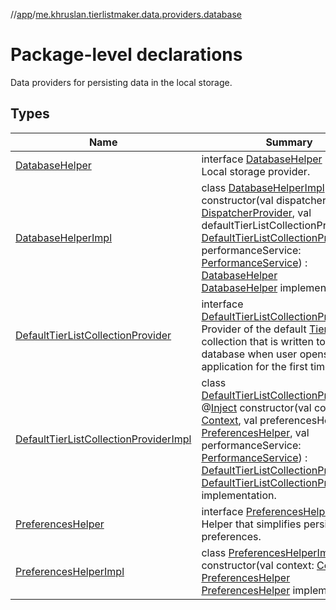 //[app](../../index.md)/[me.khruslan.tierlistmaker.data.providers.database](index.md)

# Package-level declarations

Data providers for persisting data in the local storage.

## Types

| Name | Summary |
|---|---|
| [DatabaseHelper](-database-helper/index.md) | interface [DatabaseHelper](-database-helper/index.md)<br>Local storage provider. |
| [DatabaseHelperImpl](-database-helper-impl/index.md) | class [DatabaseHelperImpl](-database-helper-impl/index.md) @[Inject](https://javax-inject.github.io/javax-inject/api/javax/inject/Inject.html) constructor(val dispatcherProvider: [DispatcherProvider](../me.khruslan.tierlistmaker.data.providers.dispatchers/-dispatcher-provider/index.md), val defaultTierListCollectionProvider: [DefaultTierListCollectionProvider](-default-tier-list-collection-provider/index.md), val performanceService: [PerformanceService](../me.khruslan.tierlistmaker.util.performance/-performance-service/index.md)) : [DatabaseHelper](-database-helper/index.md)<br>[DatabaseHelper](-database-helper/index.md) implementation. |
| [DefaultTierListCollectionProvider](-default-tier-list-collection-provider/index.md) | interface [DefaultTierListCollectionProvider](-default-tier-list-collection-provider/index.md)<br>Provider of the default [TierList](../me.khruslan.tierlistmaker.data.models.tierlist/-tier-list/index.md) collection that is written to the database when user opens the application for the first time. |
| [DefaultTierListCollectionProviderImpl](-default-tier-list-collection-provider-impl/index.md) | class [DefaultTierListCollectionProviderImpl](-default-tier-list-collection-provider-impl/index.md) @[Inject](https://javax-inject.github.io/javax-inject/api/javax/inject/Inject.html) constructor(val context: [Context](https://developer.android.com/reference/kotlin/android/content/Context.html), val preferencesHelper: [PreferencesHelper](-preferences-helper/index.md), val performanceService: [PerformanceService](../me.khruslan.tierlistmaker.util.performance/-performance-service/index.md)) : [DefaultTierListCollectionProvider](-default-tier-list-collection-provider/index.md)<br>[DefaultTierListCollectionProvider](-default-tier-list-collection-provider/index.md) implementation. |
| [PreferencesHelper](-preferences-helper/index.md) | interface [PreferencesHelper](-preferences-helper/index.md)<br>Helper that simplifies persisting user preferences. |
| [PreferencesHelperImpl](-preferences-helper-impl/index.md) | class [PreferencesHelperImpl](-preferences-helper-impl/index.md) @[Inject](https://javax-inject.github.io/javax-inject/api/javax/inject/Inject.html) constructor(val context: [Context](https://developer.android.com/reference/kotlin/android/content/Context.html)) : [PreferencesHelper](-preferences-helper/index.md)<br>[PreferencesHelper](-preferences-helper/index.md) implementation. |
